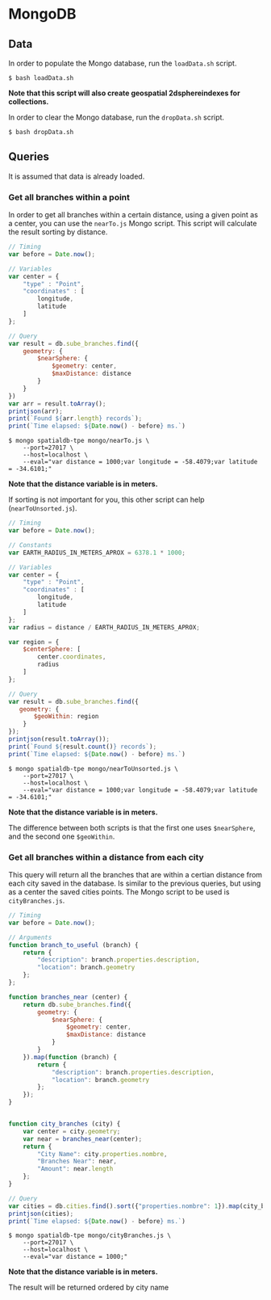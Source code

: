 # MongoDB 

## Data

In order to populate the Mongo database, run the ```loadData.sh``` script.

```
$ bash loadData.sh
```

**Note that this script will also create geospatial 2dsphereindexes for collections.**

In order to clear the Mongo database, run the ```dropData.sh``` script.

```
$ bash dropData.sh
```



## Queries

It is assumed that data is already loaded.

### Get all branches within a point

In order to get all branches within a certain distance, using a given point as a center, you can use the ```nearTo.js``` Mongo script. This script will calculate the result sorting by distance.

```js
// Timing
var before = Date.now();

// Variables
var center = {
    "type" : "Point",
    "coordinates" : [
        longitude,
        latitude
    ]
};

// Query
var result = db.sube_branches.find({ 
    geometry: {
        $nearSphere: {
            $geometry: center, 
            $maxDistance: distance
        } 
    } 
})
var arr = result.toArray();
printjson(arr);
print(`Found ${arr.length} records`);
print(`Time elapsed: ${Date.now() - before} ms.`)
```

```
$ mongo spatialdb-tpe mongo/nearTo.js \
    --port=27017 \
    --host=localhost \
    --eval="var distance = 1000;var longitude = -58.4079;var latitude = -34.6101;"
```

**Note that the distance variable is in meters.**

If sorting is not important for you, this other script can help (```nearToUnsorted.js```).

```js
// Timing
var before = Date.now();

// Constants
var EARTH_RADIUS_IN_METERS_APROX = 6378.1 * 1000;

// Variables
var center = {
    "type" : "Point",
    "coordinates" : [
        longitude,
        latitude
    ]
};
var radius = distance / EARTH_RADIUS_IN_METERS_APROX;

var region = {
    $centerSphere: [
        center.coordinates,
        radius
    ]
};

// Query
var result = db.sube_branches.find({
   geometry: {
       $geoWithin: region
    }
});
printjson(result.toArray());
print(`Found ${result.count()} records`);
print(`Time elapsed: ${Date.now() - before} ms.`)
```

```
$ mongo spatialdb-tpe mongo/nearToUnsorted.js \
    --port=27017 \
    --host=localhost \
    --eval="var distance = 1000;var longitude = -58.4079;var latitude = -34.6101;"
```

**Note that the distance variable is in meters.**

The difference between both scripts is that the first one uses ```$nearSphere```, and the second one ```$geoWithin```.



### Get all branches within a distance from each city

This query will return all the branches that are within a certian distance from each city saved in the database. Is similar to the previous queries, but using as a center the saved cities points. The Mongo script to be used is ```cityBranches.js```.

```js
// Timing
var before = Date.now();

// Arguments
function branch_to_useful (branch) {
	return {
		"description": branch.properties.description,
		"location": branch.geometry
	};
};

function branches_near (center) {
	return db.sube_branches.find({ 
	    geometry: {
	        $nearSphere: {
	            $geometry: center, 
	            $maxDistance: distance
	        } 
	    } 
	}).map(function (branch) {
		return {
			"description": branch.properties.description,
			"location": branch.geometry
		};
	});
}


function city_branches (city) {
	var center = city.geometry;
	var near = branches_near(center);
	return {
		"City Name": city.properties.nombre,
		"Branches Near": near,
		"Amount": near.length
	};
}

// Query
var cities = db.cities.find().sort({"properties.nombre": 1}).map(city_branches);
printjson(cities);
print(`Time elapsed: ${Date.now() - before} ms.`)
```

```
$ mongo spatialdb-tpe mongo/cityBranches.js \
    --port=27017 \
    --host=localhost \
    --eval="var distance = 1000;"
```

**Note that the distance variable is in meters.**

The result will be returned ordered by city name
